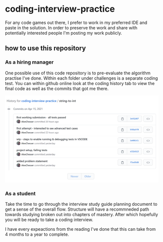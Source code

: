 # coding-interview-practice

For any code games out there, I prefer to work in my preferred IDE and paste in the solution. In order to preserve the work and share with potentially interested people I'm posting my work publicly.

## how to use this repository

### As a hiring manager

One possible use of this code repository is to pre-evaluate the algorithm practise I've done. Within each folder under challenges is a separate coding test. You can within github online look at the coding history tab to view the final code as well as the commits that got me there.

![history tab sample](/images/github-history-tab.png)

### As a student

Take the time to go through the interview study guide planning document to get a sense of the overall flow. Structure will have a recommneded path towards studying broken out into chapters of mastery. After which hopefully you will be ready to take a coding interview.

I have every expeactions from the reading I've done that this can take from 4 months to a year to complete.
